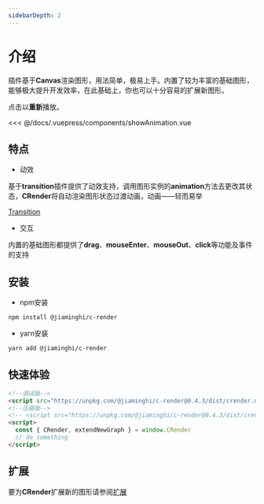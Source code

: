 ```yaml
---
sidebarDepth: 2
---
```


# 介绍
插件基于**Canvas**渲染图形，用法简单，极易上手。内置了较为丰富的基础图形，能够极大提升开发效率，在此基础上，你也可以十分容易的扩展新图形。

<show-animation />

点击以**重新**播放。

<fold-box>
<<< @/docs/.vuepress/components/showAnimation.vue
</fold-box>

## 特点

* 动效

基于**transition**插件提供了动效支持，调用图形实例的**animation**方法去更改其状态，**CRender**将自动渲染图形状态过渡动画，动画——轻而易举

[Transition](http://transition.jiaminghi.com/)

* 交互

内置的基础图形都提供了**drag**、**mouseEnter**、**mouseOut**、**click**等功能及事件的支持

## 安装

* npm安装

```sh
npm install @jiaminghi/c-render
```

* yarn安装

```sh
yarn add @jiaminghi/c-render
```

## 快速体验

```html
<!--调试版-->
<script src="https://unpkg.com/@jiaminghi/c-render@0.4.3/dist/crender.map.js"></script>
<!--压缩版-->
<!-- <script src="https://unpkg.com/@jiaminghi/c-render@0.4.3/dist/crender.min.js"></script> -->
<script>
  const { CRender, extendNewGraph } = window.CRender
  // do something
</script>
```

## 扩展

要为**CRender**扩展新的图形请参阅[扩展](/extend/#扩展)